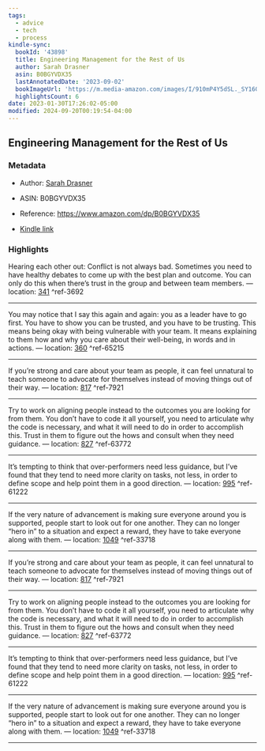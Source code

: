 ```yaml
---
tags:
  - advice
  - tech
  - process
kindle-sync:
  bookId: '43898'
  title: Engineering Management for the Rest of Us
  author: Sarah Drasner
  asin: B0BGYVDX35
  lastAnnotatedDate: '2023-09-02'
  bookImageUrl: 'https://m.media-amazon.com/images/I/910mP4Y5dSL._SY160.jpg'
  highlightsCount: 6
date: 2023-01-30T17:26:02-05:00
modified: 2024-09-20T00:19:54-04:00
---
```

## Engineering Management for the Rest of Us
### Metadata

* Author: [Sarah Drasner](https://www.amazon.comundefined)

* ASIN: B0BGYVDX35

* Reference: <https://www.amazon.com/dp/B0BGYVDX35>

* [Kindle link](kindle://book?action=open&asin=B0BGYVDX35)

### Highlights

Hearing each other out: Conflict is not always bad. Sometimes you need to have healthy debates to come up with the best plan and outcome. You can only do this when there’s trust in the group and between team members. — location: [341](kindle://book?action=open&asin=B0BGYVDX35&location=341) ^ref-3692

---

You may notice that I say this again and again: you as a leader have to go first. You have to show you can be trusted, and you have to be trusting. This means being okay with being vulnerable with your team. It means explaining to them how and why you care about their well-being, in words and in actions. — location: [360](kindle://book?action=open&asin=B0BGYVDX35&location=360) ^ref-65215

---

If you’re strong and care about your team as people, it can feel unnatural to teach someone to advocate for themselves instead of moving things out of their way. — location: [817](kindle://book?action=open&asin=B0BGYVDX35&location=817) ^ref-7921

---

Try to work on aligning people instead to the outcomes you are looking for from them. You don’t have to code it all yourself, you need to articulate why the code is necessary, and what it will need to do in order to accomplish this. Trust in them to figure out the hows and consult when they need guidance. — location: [827](kindle://book?action=open&asin=B0BGYVDX35&location=827) ^ref-63772

---

It’s tempting to think that over-performers need less guidance, but I’ve found that they tend to need more clarity on tasks, not less, in order to define scope and help point them in a good direction. — location: [995](kindle://book?action=open&asin=B0BGYVDX35&location=995) ^ref-61222

---

If the very nature of advancement is making sure everyone around you is supported, people start to look out for one another. They can no longer “hero in” to a situation and expect a reward, they have to take everyone along with them. — location: [1049](kindle://book?action=open&asin=B0BGYVDX35&location=1049) ^ref-33718

---

If you’re strong and care about your team as people, it can feel unnatural to teach someone to advocate for themselves instead of moving things out of their way. — location: [817](kindle://book?action=open&asin=B0BGYVDX35&location=817) ^ref-7921

---

Try to work on aligning people instead to the outcomes you are looking for from them. You don’t have to code it all yourself, you need to articulate why the code is necessary, and what it will need to do in order to accomplish this. Trust in them to figure out the hows and consult when they need guidance. — location: [827](kindle://book?action=open&asin=B0BGYVDX35&location=827) ^ref-63772

---

It’s tempting to think that over-performers need less guidance, but I’ve found that they tend to need more clarity on tasks, not less, in order to define scope and help point them in a good direction. — location: [995](kindle://book?action=open&asin=B0BGYVDX35&location=995) ^ref-61222

---

If the very nature of advancement is making sure everyone around you is supported, people start to look out for one another. They can no longer “hero in” to a situation and expect a reward, they have to take everyone along with them. — location: [1049](kindle://book?action=open&asin=B0BGYVDX35&location=1049) ^ref-33718

---
